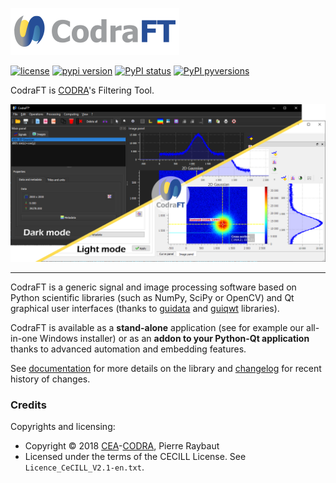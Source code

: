 ![CodraFT - CODRA's Filtering Tool](https://raw.githubusercontent.com/CODRA-Ingenierie-Informatique/CodraFT/master/doc/images/codraft_banner.png)

[![license](https://img.shields.io/pypi/l/codraft.svg)](./LICENSE)
[![pypi version](https://img.shields.io/pypi/v/codraft.svg)](https://pypi.org/project/codraft/)
[![PyPI status](https://img.shields.io/pypi/status/codraft.svg)](https://github.com/CODRA-Ingenierie-Informatique/CodraFT)
[![PyPI pyversions](https://img.shields.io/pypi/pyversions/codraft.svg)](https://pypi.python.org/pypi/codraft/)

CodraFT is [CODRA](https://codra.net/)'s Filtering Tool.

![CodraFT - CODRA's Filtering Tool](https://raw.githubusercontent.com/CODRA-Ingenierie-Informatique/CodraFT/master/doc/images/dark_light_modes.png)

----

CodraFT is a generic signal and image processing software based on Python scientific
libraries (such as NumPy, SciPy or OpenCV) and Qt graphical user interfaces (thanks to
[guidata](https://pypi.python.org/pypi/guidata) and [guiqwt](https://pypi.python.org/pypi/guiqwt) libraries).

CodraFT is available as a **stand-alone** application (see for example our all-in-one Windows installer) or as an **addon to your Python-Qt application** thanks to advanced automation and embedding features.

See [documentation](https://codraft.readthedocs.io/en/latest/) for more details on
the library and [changelog](https://raw.githubusercontent.com/CODRA-Ingenierie-Informatique/CodraFT/master/CHANGELOG.md) for recent history of changes.

### Credits

Copyrights and licensing:

* Copyright © 2018 [CEA](http://www.cea.fr)-[CODRA](https://codra.net/), Pierre Raybaut
* Licensed under the terms of the CECILL License. See ``Licence_CeCILL_V2.1-en.txt``.
